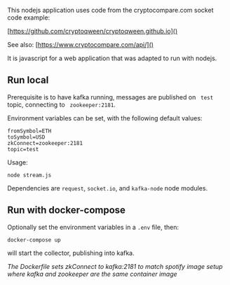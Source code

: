 This nodejs application uses code from the cryptocompare.com socket code example:

[https://github.com/cryptoqween/cryptoqween.github.io]()

See also:
[https://www.cryptocompare.com/api/]()


It is javascript for a web application that was adapted to run with nodejs.

## Run local

Prerequisite is to have kafka running, messages are published on ` test` topic, connecting to ` zookeeper:2181`.

Environment variables can be set, with the following default values:

```
fromSymbol=ETH
toSymbol=USD
zkConnect=zookeeper:2181
topic=test
```


Usage:
```
node stream.js
```
Dependencies are `request`, `socket.io`, and `kafka-node` node modules.

## Run with docker-compose

Optionally set the environment variables in a `.env` file, then:

```
docker-compose up
```

will start the collector, publishing into kafka.

*The Dockerfile sets zkConnect to kafka:2181 to match spotify image setup where kafka and zookeeper are the same container image*

